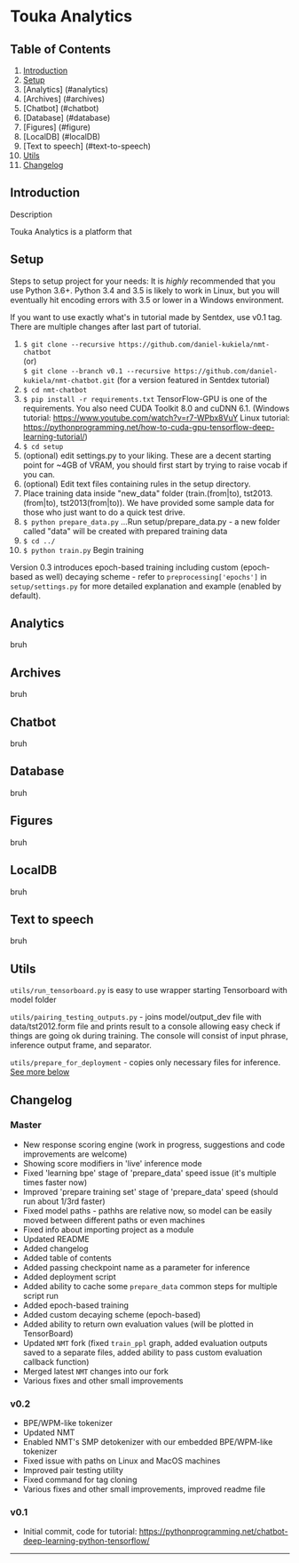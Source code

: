 Touka Analytics
===================

Table of Contents
-------------
1. [Introduction](#introduction)
2. [Setup](#setup)
3. [Analytics] (#analytics)
4. [Archives] (#archives)
5. [Chatbot] (#chatbot)
6. [Database] (#database)
7. [Figures] (#figure)
8. [LocalDB] (#localDB)
9. [Text to speech] (#text-to-speech)
10. [Utils](#utils)
11. [Changelog](#changelog)

Introduction
-------------

Description

Touka Analytics is a platform that 


Setup
-------------

Steps to setup project for your needs:
It is *highly* recommended that you use Python 3.6+. Python 3.4 and 3.5 is likely to work in Linux, but you will eventually hit encoding errors with 3.5 or lower in a Windows environment.

If you want to use exactly what's in tutorial made by Sentdex, use v0.1 tag. There are multiple changes after last part of tutorial.

 1. ```$ git clone --recursive https://github.com/daniel-kukiela/nmt-chatbot```  
    (or)  
    ```$ git clone --branch v0.1 --recursive https://github.com/daniel-kukiela/nmt-chatbot.git``` (for a version featured in Sentdex tutorial)
 2. ```$ cd nmt-chatbot```
 3. ```$ pip install -r requirements.txt``` TensorFlow-GPU is one of the requirements. You also need CUDA Toolkit 8.0 and cuDNN 6.1. (Windows tutorial: https://www.youtube.com/watch?v=r7-WPbx8VuY  Linux tutorial: https://pythonprogramming.net/how-to-cuda-gpu-tensorflow-deep-learning-tutorial/)
 4. ```$ cd setup```
 5. (optional) edit settings.py to your liking. These are a decent starting point for ~4GB of VRAM, you should first start by trying to raise vocab if you can. 
 6. (optional) Edit text files containing rules in the setup directory.
 7. Place training data inside "new_data" folder (train.(from|to), tst2013.(from|to), tst2013(from|to)). We have provided some sample data for those who just want to do a quick test drive.
 8. ```$ python prepare_data.py``` ...Run setup/prepare_data.py - a new folder called "data" will be created with prepared training data
 9. ```$ cd ../```
 10. ```$ python train.py``` Begin training

Version 0.3 introduces epoch-based training including custom (epoch-based as well) decaying scheme - refer to `preprocessing['epochs']` in `setup/settings.py` for more detailed explanation and example (enabled by default).



Analytics
---------

bruh


Archives
--------

bruh


Chatbot
-------


bruh


Database
--------

bruh


Figures
-------

bruh


LocalDB
-------


bruh



Text to speech
--------------

bruh



Utils
-----

`utils/run_tensorboard.py` is easy to use wrapper starting Tensorboard with model folder

`utils/pairing_testing_outputs.py` - joins model/output_dev file with data/tst2012.form file and prints result to a console allowing easy check if things are going ok during training. The console will consist of input phrase, inference output frame, and separator.

`utils/prepare_for_deployment` - copies only necessary files for inference. [See more below](#deploying-chatbotmodel)



Changelog
---------

### Master
- New response scoring engine (work in progress, suggestions and code improvements are welcome)
- Showing score modifiers in 'live' inference mode
- Fixed 'learning bpe' stage of 'prepare_data' speed issue (it's multiple times faster now)
- Improved 'prepare training set' stage of 'prepare_data' speed (should run about 1/3rd faster)
- Fixed model paths - pathhs are relative now, so model can be easily moved between different paths or even machines
- Fixed info about importing project as a module
- Updated README
- Added changelog
- Added table of contents
- Added passing checkpoint name as a parameter for inference
- Added deployment script
- Added ability to cache some `prepare_data` common steps for multiple script run
- Added epoch-based training
- Added custom decaying scheme (epoch-based)
- Added ability to return own evaluation values (will be plotted in TensorBoard)
- Updated `NMT` fork (fixed `train_ppl` graph, added evaluation outputs saved to a separate files, added ability to pass custom evaluation callback function)
- Merged latest `NMT` changes into our fork
- Various fixes and other small improvements

### v0.2
- BPE/WPM-like tokenizer
- Updated NMT
- Enabled NMT's SMP detokenizer with our embedded BPE/WPM-like tokenizer
- Fixed issue with paths on Linux and MacOS machines
- Improved pair testing utility
- Fixed command for tag cloning
- Various fixes and other small improvements, improved readme file

### v0.1
- Initial commit, code for tutorial: https://pythonprogramming.net/chatbot-deep-learning-python-tensorflow/

----------